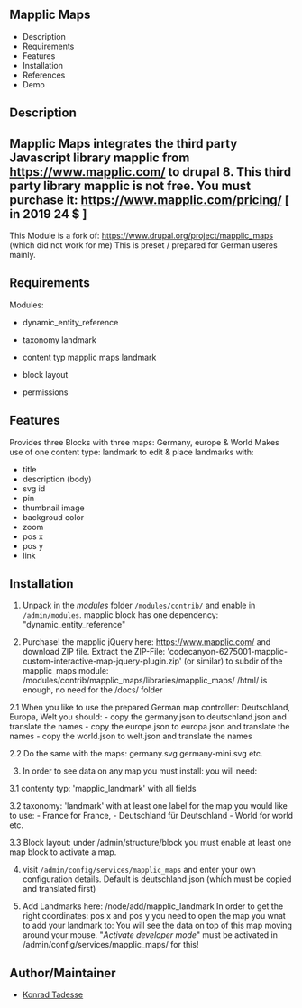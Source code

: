 Mapplic Maps
-----------------

* Description
* Requirements
* Features
* Installation
* References
* Demo

Description
------------

Mapplic Maps integrates the third party Javascript library mapplic from https://www.mapplic.com/
to drupal 8. This third party library mapplic is not free.
You must purchase it: https://www.mapplic.com/pricing/ [ in 2019 24 $ ]
--
This Module is a fork of: https://www.drupal.org/project/mapplic_maps (which did not work for me)
This is preset / prepared for German useres mainly.


Requirements
------------
Modules:
- dynamic_entity_reference

- taxonomy landmark
- content typ mapplic maps landmark
- block layout
- permissions


Features
------------
Provides three Blocks with three maps: Germany, europe & World
Makes use of one content type: landmark to edit & place
landmarks with:

- title
- description (body)
- svg id
- pin
- thumbnail image
- backgroud color
- zoom
- pos x
- pos y
- link


Installation
------------

1. Unpack in the *modules* folder `/modules/contrib/` and enable in `/admin/modules`.
mapplic block has one dependency: "dynamic_entity_reference"

2. Purchase! the mapplic jQuery here: https://www.mapplic.com/ and download ZIP file.
Extract the ZIP-File: 'codecanyon-6275001-mapplic-custom-interactive-map-jquery-plugin.zip' (or similar) 
to subdir of the mapplic_maps module:  /modules/contrib/mapplic_maps/libraries/mapplic_maps/
/html/ is enough, no need for the /docs/ folder

  2.1 When you like to use the prepared German map controller: Deutschland, Europa, Welt
  you should:
    - copy the germany.json to deutschland.json and translate the names
    - copy the europe.json to europa.json and translate the names
    - copy the world.json to welt.json and translate the names

  2.2 Do the same with the maps: germany.svg germany-mini.svg etc.

3. In order to see data on any map you must install:
    you will need:

  3.1 contenty typ: 'mapplic_landmark' with all fields

  3.2 taxonomy:     'landmark'         with at least one label for the map you would like to use:
    - France for France,
    - Deutschland für Deutschland
    - World for world etc.

  3.3 Block layout:
  under /admin/structure/block you must enable at least one map block to activate a map.

4. visit `/admin/config/services/mapplic_maps` and enter your own configuration details.
  Default is deutschland.json (which must be copied and translated first)

5. Add Landmarks here: /node/add/mapplic_landmark
  In order to get the right coordinates: pos x and pos y you need to open the map you wnat to add your landmark to:
  You will see the data on top of this map moving around your mouse. "*Activate developer mode*" must be activated in /admin/config/services/mapplic_maps/ for this!

Author/Maintainer
-----------------

- [Konrad Tadesse](https://www.drupal.org/user/526656/)
